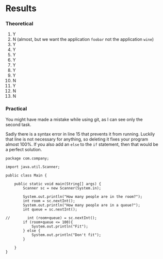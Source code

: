 # Results

### Theoretical

1. Y
2. N (almost, but we want the application `foobar` not the application `wine`)
3. Y
4. Y
5. Y
6. Y
7. Y
8. Y
9. Y
10. N
11. Y
12. N
13. N

### Practical

You might have made a mistake while using git, as I can see only the second task.

Sadly there is a syntax error in line 15 that prevents it from running.
Luckily that line is not necessary for anything, so deleting it fixes your program almost 100%.
If you also add an `else` to the `if` statement, then that would be a perfect solution.

```
package com.company;

import java.util.Scanner;

public class Main {

    public static void main(String[] args) {
        Scanner sc = new Scanner(System.in);

        System.out.println("How many people are in the room?");
        int room = sc.nextInt();
        System.out.println("How many people are in a queue?");
        int queue = sc.nextInt();

//        int (room+queue) = sc.nextInt();
        if (room+queue <= 100){
            System.out.println("Fit");
        } else {
            System.out.println("Don't fit");
        }

    }
}
```
